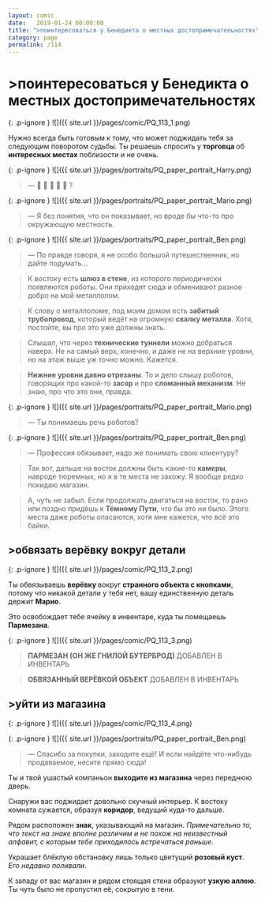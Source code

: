 ```yaml
---
layout: comic
date:   2019-01-24 00:00:00 
title: ">поинтересоваться у Бенедикта о местных достопримечательностях"
category: page
permalink: /114
---
```

# >поинтересоваться у Бенедикта о местных достопримечательностях

{: .p-ignore }
![]({{ site.url }}/pages/comic/PQ_113_1.png)

Нужно всегда быть готовым к тому, что может поджидать тебя за следующим поворотом судьбы. Ты решаешь спросить у <strong>торговца </strong>об <strong>интересных местах</strong> поблизости и не очень.

{: .p-ignore }
![]({{ site.url }}/pages/portraits/PQ_paper_portrait_Harry.png)

<blockquote>— 🗿 🗽 🗼 🏰 🏯 ?</blockquote>

{: .p-ignore }
![]({{ site.url }}/pages/portraits/PQ_paper_portrait_Mario.png)

<blockquote>— Я без понятия, что он показывает, но вроде бы что-то про окружающую местность.</blockquote>

{: .p-ignore }
![]({{ site.url }}/pages/portraits/PQ_paper_portrait_Ben.png)

<blockquote>— По правде говоря, я не особо большой путешественник, но дайте подумать…</blockquote>

<blockquote>К востоку есть <strong>шлюз в стене</strong>, из которого периодически появляются роботы. Они приходят сюда и обменивают разное добро на мой металлолом.</blockquote>

<blockquote>К слову о металлоломе, под моим домом есть <strong>забитый трубопровод</strong>, который ведёт на огромную <strong>свалку металла</strong>. Хотя, постойте, вы про это уже должны знать.</blockquote>

<blockquote>Слышал, что через <strong>технические туннели</strong> можно добраться наверх. Не на самый верх, конечно, и даже не на верхние уровни, но на этаж выше уж точно можно. Кажется.</blockquote>

<blockquote><strong>Нижние уровни давно отрезаны</strong>. То и дело слышу роботов, говорящих про какой-то <strong>засор </strong>и про <strong>сломанный механизм</strong>. Не знаю, про что это они, правда.</blockquote>

{: .p-ignore }
![]({{ site.url }}/pages/portraits/PQ_paper_portrait_Mario.png)

<blockquote>— Ты понимаешь речь роботов?</blockquote>

{: .p-ignore }
![]({{ site.url }}/pages/portraits/PQ_paper_portrait_Ben.png)

<blockquote>— Профессия обязывает, надо же понимать свою клиентуру?</blockquote>

<blockquote>Так вот, дальше на восток должны быть какие-то <strong>камеры</strong>, навроде тюремных, но я в те места не захожу. Я вообще редко покидаю магазин.</blockquote>

<blockquote>А, чуть не забыл. Если продолжать двигаться на восток, то рано или поздно придёшь к <strong>Тёмному Пути</strong>, что бы это ни было. Этого места даже роботы опасаются, хотя мне кажется, что всё это байки.</blockquote>

## >обвязать верёвку вокруг детали

{: .p-ignore }
![]({{ site.url }}/pages/comic/PQ_113_2.png)

Ты обвязываешь <strong>верёвку </strong>вокруг <strong>странного объекта с кнопками</strong>, потому что никакой детали у тебя нет, вашу единственную деталь держит <strong>Марио</strong>.

Это освобождает тебе ячейку в инвентаре, куда ты помещаешь <strong>Пармезана</strong>.

{: .p-ignore }
![]({{ site.url }}/pages/comic/PQ_113_3.png)

<blockquote><strong>ПАРМЕЗАН (ОН ЖЕ ГНИЛОЙ БУТЕРБРОД) </strong>ДОБАВЛЕН В ИНВЕНТАРЬ</blockquote>

<blockquote><strong>ОБВЯЗАННЫЙ ВЕРЁВКОЙ ОБЪЕКТ</strong> ДОБАВЛЕН В ИНВЕНТАРЬ</blockquote>

## >уйти из магазина

{: .p-ignore }
![]({{ site.url }}/pages/comic/PQ_113_4.png)

{: .p-ignore }
![]({{ site.url }}/pages/portraits/PQ_paper_portrait_Ben.png)

<blockquote>— Спасибо за покупки, заходите ещё! И если найдёте что-нибудь продаваемое, несите прямо сюда!</blockquote>

Ты и твой ушастый компаньон <strong>выходите из магазина</strong> через переднюю дверь.

Снаружи вас поджидает довольно скучный интерьер. К востоку комната сужается, образуя <strong>коридор</strong>, ведущий куда-то дальше. 

Рядом расположен <strong>знак</strong>, указывающий на магазин. <em>Примечательно то, что текст на знаке вполне различим и не похож на неизвестный алфавит, с которым тебе приходилось встречаться раньше.</em>

Украшает блёклую обстановку лишь только цветущий <strong>розовый куст</strong>. <em>Его недавно поливали</em>.

К западу от вас магазин и рядом стоящая стена образуют <strong>узкую аллею</strong>. Ты чуть было не пропустил её, сокрытую в тени.
